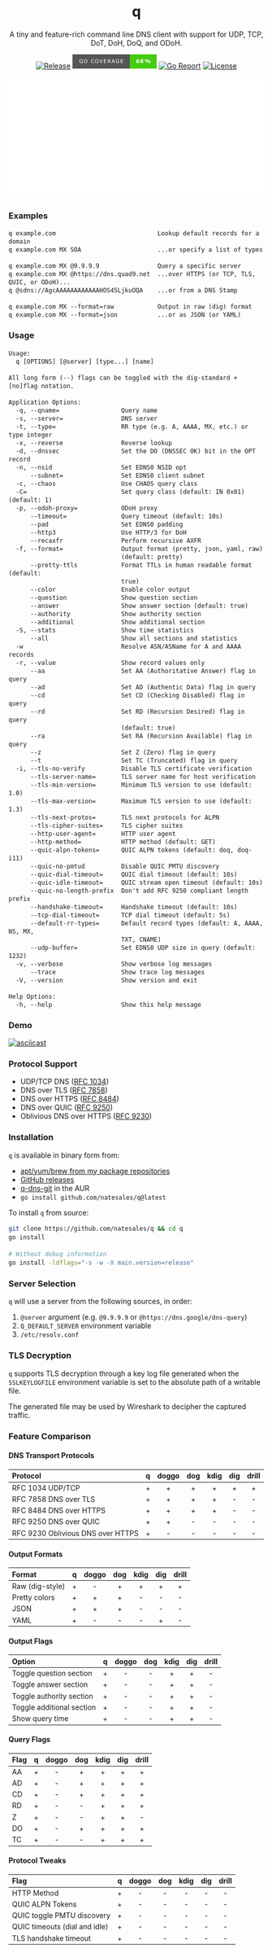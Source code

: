 <div align="center">
<h1>q</h1>

A tiny and feature-rich command line DNS client with support for UDP, TCP, DoT, DoH, DoQ, and ODoH.

[![Release](https://img.shields.io/github/v/release/natesales/q?style=for-the-badge)](https://github.com/natesales/q/releases)
![Coverage](coverage_badge.png)
[![Go Report](https://goreportcard.com/badge/github.com/natesales/q?style=for-the-badge)](https://goreportcard.com/report/github.com/natesales/q)
[![License](https://img.shields.io/github/license/natesales/q?style=for-the-badge)](https://raw.githubusercontent.com/natesales/q/main/LICENSE)

![q screenshot](carbon.svg)
</div>

### Examples

```
q example.com                            Lookup default records for a domain 
q example.com MX SOA                     ...or specify a list of types

q example.com MX @9.9.9.9                Query a specific server
q example.com MX @https://dns.quad9.net  ...over HTTPS (or TCP, TLS, QUIC, or ODoH)...
q @sdns://AgcAAAAAAAAAAAAHOS45LjkuOQA    ...or from a DNS Stamp

q example.com MX --format=raw            Output in raw (dig) format
q example.com MX --format=json           ...or as JSON (or YAML)
```

### Usage
```
Usage:
  q [OPTIONS] [@server] [type...] [name]

All long form (--) flags can be toggled with the dig-standard +[no]flag notation.

Application Options:
  -q, --qname=                 Query name
  -s, --server=                DNS server
  -t, --type=                  RR type (e.g. A, AAAA, MX, etc.) or type integer
  -x, --reverse                Reverse lookup
  -d, --dnssec                 Set the DO (DNSSEC OK) bit in the OPT record
  -n, --nsid                   Set EDNS0 NSID opt
      --subnet=                Set EDNS0 client subnet
  -c, --chaos                  Use CHAOS query class
  -C=                          Set query class (default: IN 0x01) (default: 1)
  -p, --odoh-proxy=            ODoH proxy
      --timeout=               Query timeout (default: 10s)
      --pad                    Set EDNS0 padding
      --http3                  Use HTTP/3 for DoH
      --recaxfr                Perform recursive AXFR
  -f, --format=                Output format (pretty, json, yaml, raw)
                               (default: pretty)
      --pretty-ttls            Format TTLs in human readable format (default:
                               true)
      --color                  Enable color output
      --question               Show question section
      --answer                 Show answer section (default: true)
      --authority              Show authority section
      --additional             Show additional section
  -S, --stats                  Show time statistics
      --all                    Show all sections and statistics
  -w                           Resolve ASN/ASName for A and AAAA records
  -r, --value                  Show record values only
      --aa                     Set AA (Authoritative Answer) flag in query
      --ad                     Set AD (Authentic Data) flag in query
      --cd                     Set CD (Checking Disabled) flag in query
      --rd                     Set RD (Recursion Desired) flag in query
                               (default: true)
      --ra                     Set RA (Recursion Available) flag in query
      --z                      Set Z (Zero) flag in query
      --t                      Set TC (Truncated) flag in query
  -i, --tls-no-verify          Disable TLS certificate verification
      --tls-server-name=       TLS server name for host verification
      --tls-min-version=       Minimum TLS version to use (default: 1.0)
      --tls-max-version=       Maximum TLS version to use (default: 1.3)
      --tls-next-protos=       TLS next protocols for ALPN
      --tls-cipher-suites=     TLS cipher suites
      --http-user-agent=       HTTP user agent
      --http-method=           HTTP method (default: GET)
      --quic-alpn-tokens=      QUIC ALPN tokens (default: doq, doq-i11)
      --quic-no-pmtud          Disable QUIC PMTU discovery
      --quic-dial-timeout=     QUIC dial timeout (default: 10s)
      --quic-idle-timeout=     QUIC stream open timeout (default: 10s)
      --quic-no-length-prefix  Don't add RFC 9250 compliant length prefix
      --handshake-timeout=     Handshake timeout (default: 10s)
      --tcp-dial-timeout=      TCP dial timeout (default: 5s)
      --default-rr-types=      Default record types (default: A, AAAA, NS, MX,
                               TXT, CNAME)
      --udp-buffer=            Set EDNS0 UDP size in query (default: 1232)
  -v, --verbose                Show verbose log messages
      --trace                  Show trace log messages
  -V, --version                Show version and exit

Help Options:
  -h, --help                   Show this help message
```

### Demo

[![asciicast](https://asciinema.org/a/XdWPPvZgx4hEBFwGnGwL13bsZ.svg)](https://asciinema.org/a/XdWPPvZgx4hEBFwGnGwL13bsZ)

### Protocol Support

- UDP/TCP DNS ([RFC 1034](https://tools.ietf.org/html/rfc1034))
- DNS over TLS ([RFC 7858](https://tools.ietf.org/html/rfc7858))
- DNS over HTTPS ([RFC 8484](https://tools.ietf.org/html/rfc8484))
- DNS over QUIC ([RFC 9250](https://tools.ietf.org/html/rfc9250))
- Oblivious DNS over HTTPS ([RFC 9230](https://tools.ietf.org/html/rfc9230))

### Installation

`q` is available in binary form from:

- [apt/yum/brew from my package repositories](https://github.com/natesales/repo)
- [GitHub releases](https://github.com/natesales/q/releases)
- [q-dns-git](https://aur.archlinux.org/packages/q-dns-git/) in the AUR
- `go install github.com/natesales/q@latest`

To install `q` from source:

```sh
git clone https://github.com/natesales/q && cd q
go install

# Without debug information
go install -ldflags="-s -w -X main.version=release"
```

### Server Selection

`q` will use a server from the following sources, in order:
1. `@server` argument (e.g. `@9.9.9.9` or `@https://dns.google/dns-query`)
2. `Q_DEFAULT_SERVER` environment variable
3. `/etc/resolv.conf`

### TLS Decryption

`q` supports TLS decryption through a key log file generated when
the `SSLKEYLOGFILE` environment variable is set to the absolute path of a
writable file.

The generated file may be used by Wireshark to decipher the captured traffic.

### Feature Comparison

#### DNS Transport Protocols

| Protocol                          |  q  | doggo | dog | kdig | dig | drill |
|:----------------------------------|:---:|:-----:|:---:|:----:|:---:|:-----:|
| RFC 1034 UDP/TCP                  |  +  |   +   |  +  |  +   |  +  |   +   |
| RFC 7858 DNS over TLS             |  +  |   +   |  +  |  +   |  -  |   -   |
| RFC 8484 DNS over HTTPS           |  +  |   +   |  +  |  +   |  -  |   -   |
| RFC 9250 DNS over QUIC            |  +  |   +   |  -  |  -   |  -  |   -   |
| RFC 9230 Oblivious DNS over HTTPS |  +  |   -   |  -  |  -   |  -  |   -   |

#### Output Formats

| Format          |  q  | doggo | dog | kdig | dig | drill |
|:----------------|:---:|:-----:|:---:|:----:|:---:|:-----:|
| Raw (dig-style) |  +  |   -   |  +  |  +   |  +  |   +   |
| Pretty colors   |  +  |   +   |  +  |  -   |  -  |   -   |
| JSON            |  +  |   +   |  +  |  -   |  -  |   -   |
| YAML            |  +  |   -   |  -  |  -   |  +  |   -   |

#### Output Flags

| Option                    |  q  | doggo | dog | kdig | dig | drill |
|:--------------------------|:---:|:-----:|:---:|:----:|:---:|:-----:|
| Toggle question section   |  +  |   -   |  -  |  +   |  +  |   -   |
| Toggle answer section     |  +  |   -   |  -  |  +   |  +  |   -   |
| Toggle authority section  |  +  |   -   |  -  |  +   |  +  |   -   |
| Toggle additional section |  +  |   -   |  -  |  +   |  +  |   -   |
| Show query time           |  +  |   -   |  -  |  +   |  +  |   -   |

#### Query Flags

| Flag |  q  | doggo | dog | kdig | dig | drill |
|:-----|:---:|:-----:|:---:|:----:|:---:|:-----:|
| AA   |  +  |   -   |  +  |  +   |  +  |   +   |
| AD   |  +  |   -   |  +  |  +   |  +  |   +   |
| CD   |  +  |   -   |  +  |  +   |  +  |   +   |
| RD   |  +  |   -   |  -  |  +   |  +  |   +   |
| Z    |  +  |   -   |  -  |  +   |  +  |   -   |
| DO   |  +  |   -   |  +  |  +   |  +  |   +   |
| TC   |  +  |   -   |  -  |  +   |  +  |   +   |

#### Protocol Tweaks

| Flag                          |  q  | doggo | dog | kdig | dig | drill |
|:------------------------------|:---:|:-----:|:---:|:----:|:---:|:-----:|
| HTTP Method                   |  +  |   -   |  -  |  -   |  -  |   -   |
| QUIC ALPN Tokens              |  +  |   -   |  -  |  -   |  -  |   -   |
| QUIC toggle PMTU discovery    |  +  |   -   |  -  |  -   |  -  |   -   |
| QUIC timeouts (dial and idle) |  +  |   -   |  -  |  -   |  -  |   -   |
| TLS handshake timeout         |  +  |   -   |  -  |  -   |  -  |   -   |

